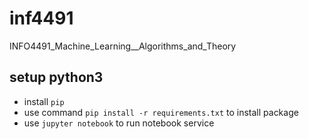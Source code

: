 # inf4491

INFO4491_Machine_Learning__Algorithms_and_Theory



## setup python3

- install `pip`
- use command `pip install -r requirements.txt` to install package
- use `jupyter notebook` to run notebook service

